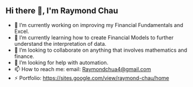 ## Hi there 👋, I'm Raymond Chau
- 🔭 I’m currently working on improving my Financial Fundamentals and Excel. 
- 🌱 I’m currently learning how to create Financial Models to further understand the interpretation of data.
- 👯 I’m looking to collaborate on anything that involves mathematics and finance.
- 🤔 I’m looking for help with automation.
- 📫 How to reach me: email: Raymondchua4@gmail.com
- ⚡ Portfolio: https://sites.google.com/view/raymond-chau/home
<!--
**blater54/blater54** is a ✨ _special_ ✨ repository because its `README.md` (this file) appears on your GitHub profile.

